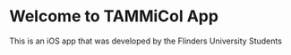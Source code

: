 # Welcome to TAMMiCol App 
This is an iOS app that was developed by the Flinders University Students 